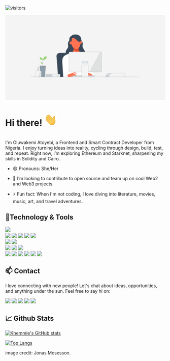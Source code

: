 ![visitors](https://visitor-badge.laobi.icu/badge?page_id=khemmie-ray.khemmie-ray)

![Banner](./assets/cover-banner.gif)

# Hi there! <img src="assets/wave.gif" alt="" style="width: 40px; height: 40px;"/>
<br>
I'm Oluwakemi Atoyebi, a Frontend and Smart Contract Developer from Nigeria. I enjoy turning ideas into reality, cycling through design, build, test, and repeat. Right now, I’m exploring Ethereum and Starknet, sharpening my skills in Solidity and Cairo.
<br>


- 😄 Pronouns: She/Her

- 👯 I’m looking to contribute to open source and team up on cool Web2 and Web3 projects.

- ⚡ Fun fact: When I'm not coding, I love diving into literature, movies, music, art, and travel adventures.

## 🔧Technology & Tools

![](https://img.shields.io/badge/Editor-VS_Code-informational?style=flat&logo=visual-studio-code&logoColor=white&color=6aa6f8)
<br>
![](https://img.shields.io/badge/Code-HTML-informational?style=flat&logo=html5&logoColor=white&color=cc338b)
![](https://img.shields.io/badge/Code-CSS-informational?style=flat&logo=css3&logoColor=white&color=6aa6f8)
![](https://img.shields.io/badge/Code-JavaScript-informational?style=flat&logo=javascript&logoColor=white&color=cc338b)
![](https://img.shields.io/badge/Code-Solidity-informational?style=flat&logo=solidity&logoColor=white&color=6aa6f8)
![](https://img.shields.io/badge/Code-Cairo-informational?style=flat&logo=cairo&logoColor=white&color=cc338b)
<br>
![](https://img.shields.io/badge/Library-React-informational?style=flat&logo=react&logoColor=white&color=6aa6f8)
![](https://img.shields.io/badge/Library-Ethers%20JS-informational?style=flat&logo=ethereum&logoColor=white&color=cc338b)
<br>
![](https://img.shields.io/badge/Framework-TailwindCSS-informational?style=flat&logo=tailwindCSS&logoColor=white&color=cc338b)
![](https://img.shields.io/badge/Framework-Bootstrap5-informational?style=flat&logo=bootstrap&logoColor=white&color=6aa6f8)
![](https://img.shields.io/badge/Framework-Sass-informational?style=flat&logo=sass&logoColor=white&color=cc338b)
<br>
![](https://img.shields.io/badge/Tools-Github-informational?style=flat&logo=github&logoColor=white&color=6aa6f8)
![](https://img.shields.io/badge/Tools-Git-informational?style=flat&logo=git&logoColor=white&color=cc338b)
![](https://img.shields.io/badge/Tools-NPM-informational?style=flat&logo=npm&logoColor=white&color=6aa6f8)
![](https://img.shields.io/badge/Tools-Hardhat-informational?style=flat&logo=hardhat&logoColor=white&color=cc338b)
![](https://img.shields.io/badge/Tools-Foundry-informational?style=flat&logo=foundry&logoColor=white&color=6aa6f8)
![](https://img.shields.io/badge/Tools-Yarn-informational?style=flat&logo=yarn&logoColor=white&color=cc338b)

## 📫 Contact

I love connecting with new people! Let's chat about ideas, opportunities, and anything under the sun. Feel free to say hi on:

<a href="https://www.linkedin.com/in/oluwakemi-atoyebi"><img src="https://img.shields.io/badge/Oluwakemi Atoyebi-informational?style=flat&logo=linkedin&logoColor=white&color=cc338b"></a>
<a href="https://github.com/Khemmie-Ray"><img src="https://badgen.net/badge/icon/github?icon=github&label"></a>
<a href="https://x.com/Haramide"><img src="https://img.shields.io/badge/@Haramide-informational?style=flat&logo=twitter&logoColor=white&color=cc338b"></a>
<a href="mailto:atokemmy@gmail.com"><img src="https://img.shields.io/badge/atokemmy@gmail.com-informational?style=flat&logo=gmail&logoColor=white&color=6aa6f8"></a>
<a href="https://medium.com/@atokemmy"><img src="https://img.shields.io/badge/@atokemmy-informational?style=flat&logo=medium&logoColor=white&color=cc338b"></a>

## 📈 Github Stats

[![Khemmie's GitHub stats](https://github-readme-stats.vercel.app/api?username=Khemmie-Ray&show_icons=true&theme=dracula&hide=issues)](https://github.com/khemmie-ray/github-readme-stats)

[![Top Langs](https://github-readme-stats.vercel.app/api/top-langs/?username=khemmie-ray&layout=compact&hide=c&langs_count=8)](https://github.com/khemmie-ray/github-readme-stats)

image credit: Jonas Mosesson.
